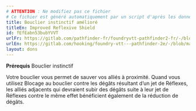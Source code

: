 ```yaml
---
# ATTENTION : Ne modifiez pas ce fichier
# Ce fichier est généré automatiquement par un script d'après les données du module Foundry VTT officiel et de sa traduction
title: Bouclier instinctif amélioré
titleEn: Improved Reflexive Shield
id: fEfEabn53bubYVVT
urlFr: https://gitlab.com/pathfinder-fr/foundryvtt-pathfinder2-fr/-/blob/master/data/feats/fEfEabn53bubYVVT.htm
urlEn: https://gitlab.com/hooking/foundry-vtt---pathfinder-2e/-/blob/master/packs/data/feats.db/improved-reflexive-shield.json
layout: dons
---
```

**Prérequis** Bouclier instinctif

Votre bouclier vous permet de sauver vos alliés à proximité. Quand vous utilisez Blocage au bouclier contre les dégâts résultant d’un jet de Réflexes, les alliés adjacents qui devraient subir des dégâts suite à leur jet de Réflexes contre le même effet bénéficient également de la réduction de dégâts.
